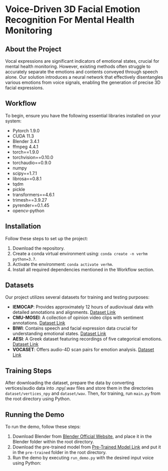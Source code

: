 # Voice-Driven 3D Facial Emotion Recognition For Mental Health Monitoring

## About the Project

Vocal expressions are significant indicators of emotional states, crucial for mental health monitoring. However, existing methods often struggle to accurately separate the emotions and contents conveyed through speech alone. Our solution introduces a neural network that effectively disentangles various emotions from voice signals, enabling the generation of precise 3D facial expressions.

## Workflow

To begin, ensure you have the following essential libraries installed on your system:

- Pytorch 1.9.0
- CUDA 11.3
- Blender 3.4.1
- ffmpeg 4.4.1
- torch==1.9.0
- torchvision==0.10.0
- torchaudio==0.9.0
- numpy
- scipy==1.7.1
- librosa==0.8.1
- tqdm
- pickle
- transformers==4.6.1
- trimesh==3.9.27
- pyrender==0.1.45
- opencv-python

## Installation

Follow these steps to set up the project:

1. Download the repository.
2. Create a conda virtual environment using: `conda create -n verhm python=3.7`.
3. Activate the environment: `conda activate verhm`.
4. Install all required dependencies mentioned in the Workflow section.

## Datasets

Our project utilizes several datasets for training and testing purposes:

- **IEMOCAP**: Provides approximately 12 hours of audiovisual data with detailed annotations and alignments. [Dataset Link](https://sail.usc.edu/iemocap/iemocap_release.htm)
- **CMU-MOSEI**: A collection of opinion video clips with sentiment annotations. [Dataset Link](http://multicomp.cs.cmu.edu/resources/cmu-mosi-dataset/)
- **BIWI**: Contains speech and facial expression data crucial for understanding emotional states. [Dataset Link](https://data.vision.ee.ethz.ch/cvl/datasets/b3dac2.en.html)
- **AESI**: A Greek dataset featuring recordings of five categorical emotions. [Dataset Link](https://robotics.ntua.gr/aesi-dataset/)
- **VOCASET**: Offers audio-4D scan pairs for emotion analysis. [Dataset Link](https://voca.is.tue.mpg.de/download.php)

## Training Steps

After downloading the dataset, prepare the data by converting vertices/audio data into .npy/.wav files and store them in the directories `dataset/vertices_npy` and `dataset/wav`. Then, for training, run `main.py` from the root directory using Python.

## Running the Demo

To run the demo, follow these steps:

1. Download Blender from [Blender Official Website](https://www.blender.org/download/), and place it in the Blender folder within the root directory.
2. Download the pre-trained model from [Pre-Trained Model Link](https://drive.google.com/file/d/1ywEYhMWdxWk9Bqt0UIOdAyYM6v8JUF-K/view?usp=sharing) and put it in the `pre-trained` folder in the root directory.
3. Run the demo by executing `run_demo.py` with the desired input voice using Python: 
